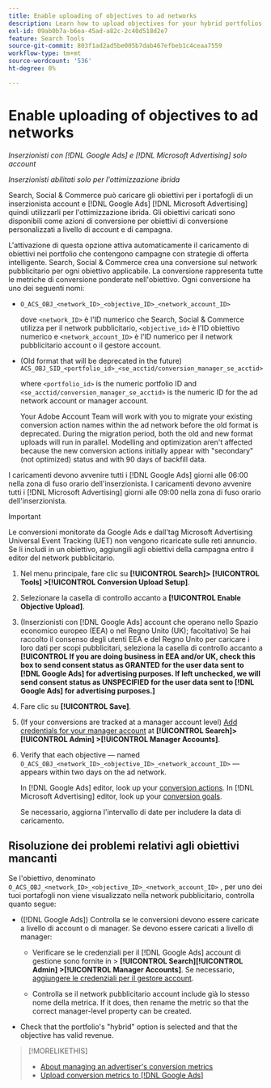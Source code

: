 ```yaml
---
title: Enable uploading of objectives to ad networks
description: Learn how to upload objectives for your hybrid portfolios to [!DNL Google Ads] e [!DNL Microsoft Advertising].
exl-id: 09ab0b7a-b6ea-45ad-a82c-2c40d518d2e7
feature: Search Tools
source-git-commit: 803f1ad2ad5be005b7dab467efbeb1c4ceaa7559
workflow-type: tm+mt
source-wordcount: '536'
ht-degree: 0%

---
```


# Enable uploading of objectives to ad networks

*Inserzionisti con [!DNL Google Ads] e [!DNL Microsoft Advertising] solo account*

*Inserzionisti abilitati solo per l&#39;ottimizzazione ibrida*

Search, Social &amp; Commerce può caricare gli obiettivi per i portafogli di un inserzionista account e [!DNL Google Ads] [!DNL Microsoft Advertising] quindi utilizzarli per l&#39;ottimizzazione ibrida. Gli obiettivi caricati sono disponibili come azioni di conversione per obiettivi di conversione personalizzati a livello di account e di campagna.

L&#39;attivazione di questa opzione attiva automaticamente il caricamento di obiettivi nei portfolio che contengono campagne con strategie di offerta intelligente. Search, Social &amp; Commerce crea una conversione sul network pubblicitario per ogni obiettivo applicabile. La conversione rappresenta tutte le metriche di conversione ponderate nell&#39;obiettivo. Ogni conversione ha uno dei seguenti nomi:

* `O_ACS_OBJ_<network_ID>_<objective_ID>_<network_account_ID>`

  dove `<network_ID>` è l&#39;ID numerico che Search, Social &amp; Commerce utilizza per il network pubblicitario, `<objective_id>` è l&#39;ID obiettivo numerico e `<network_account_ID>` è l&#39;ID numerico per il network pubblicitario account o il gestore account.

* (Old format that will be deprecated in the future) `ACS_OBJ_SID_<portfolio_id>_<se_acctid/conversion_manager_se_acctid>`

  where `<portfolio_id>` is the numeric portfolio ID and `<se_acctid/conversion_manager_se_acctid>` is the numeric ID for the ad network account or manager account.

  Your Adobe Account Team will work with you to migrate your existing conversion action names within the ad network before the old format is deprecated. During the migration period, both the old and new format uploads will run in parallel. Modelling and optimization aren&#39;t affected because the new conversion actions initially appear with &quot;secondary&quot; (not optimized) status and with 90 days of backfill data.

I caricamenti devono avvenire tutti i [!DNL Google Ads] giorni alle 06:00 nella zona di fuso orario dell&#39;inserzionista. I caricamenti devono avvenire tutti i [!DNL Microsoft Advertising] giorni alle 09:00 nella zona di fuso orario dell&#39;inserzionista.

>[!IMPORTANT]
>
>Le conversioni monitorate da Google Ads e dall&#39;tag Microsoft Advertising Universal Event Tracking (UET) non vengono ricaricate sulle reti annuncio. Se li includi in un obiettivo, aggiungili agli obiettivi della campagna entro il editor del network pubblicitario.

<!--
>[!IMPORTANT]
>
>Objectives for hybrid portfolios may include conversion goals from multiple ad networks and other types of conversion metrics. However, the individual campaigns in the portfolio can't include conversion goals that aren't included in the portfolio's objective; using additional conversion goals may impact portfolio performance.
-->

<!-- Can conversions from events triggered on other ad networks be included in the portfolio (and just be ignored)? -->

1. Nel menu principale, fare clic su **[!UICONTROL Search]> [!UICONTROL Tools] >[!UICONTROL Conversion Upload Setup]**.

1. Selezionare la casella di controllo accanto a **[!UICONTROL Enable Objective Upload]**.

1. (Inserzionisti con [!DNL Google Ads] account che operano nello Spazio economico europeo (EEA) o nel Regno Unito (UK); facoltativo) Se hai raccolto il consenso degli utenti EEA e del Regno Unito per caricare i loro dati per scopi pubblicitari, seleziona la casella di controllo accanto a **[!UICONTROL If you are doing business in EEA and/or UK, check this box to send consent status as GRANTED for the user data sent to [!DNL Google Ads] for advertising purposes. If left unchecked, we will send consent status as UNSPECIFIED for the user data sent to [!DNL Google Ads] for advertising purposes.]**

1. Fare clic su **[!UICONTROL Save]**.

1. (If your conversions are tracked at a manager account level) [Add credentials for your manager account](/help/search-social-commerce/admin/manager-accounts.md) at **[!UICONTROL Search]> [!UICONTROL Admin] >[!UICONTROL Manager Accounts]**.

1. Verify that each objective — named `O_ACS_OBJ_<network_ID>_<objective_ID>_<network_account_ID>` — appears within two days on the ad network.

   In [!DNL Google Ads] editor, look up your [conversion actions](https://support.google.com/google-ads/answer/11461796). In [!DNL Microsoft Advertising] editor, look up your [conversion goals](https://help.ads.microsoft.com/#apex/ads/en/56709).

   Se necessario, aggiorna l&#39;intervallo di date per includere la data di caricamento.

## Risoluzione dei problemi relativi agli obiettivi mancanti

Se l&#39;obiettivo, denominato `O_ACS_OBJ_<network_ID>_<objective_ID>_<network_account_ID>` , per uno dei tuoi portafogli non viene visualizzato nella network pubblicitario, controlla quanto segue:

* ([!DNL Google Ads]) Controlla se le conversioni devono essere caricate a livello di account o di manager. Se devono essere caricati a livello di manager:

   * Verificare se le credenziali per il [!DNL Google Ads] account di gestione sono fornite in > **[!UICONTROL Search][!UICONTROL Admin] >[!UICONTROL Manager Accounts]**. Se necessario, [aggiungere le credenziali per il gestore account](/help/search-social-commerce/admin/manager-accounts.md).

   * Controlla se il network pubblicitario account include già lo stesso nome della metrica. If it does, then rename the metric so that the correct manager-level property can be created.

* Check that the portfolio&#39;s &quot;hybrid&quot; option is selected and that the objective has valid revenue.

>[!MORELIKETHIS]
>
>* [About managing an advertiser&#39;s conversion metrics](/help/search-social-commerce/admin/conversion-metrics/conversion-metric-about.md)
>* [Upload conversion metrics to [!DNL Google Ads]](conversion-metrics-upload-to-google.md)
